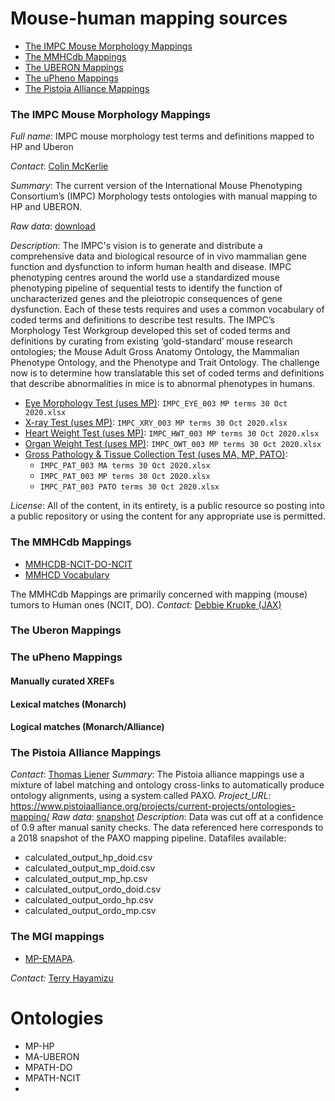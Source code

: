 # Mouse-human mapping sources

- [The IMPC Mouse Morphology Mappings](#the-impc-mouse-morphology-mappings)
- [The MMHCdb Mappings](#the-MMHCdb-mappings)
- [The UBERON Mappings](#the-uberon-mappings)
- [The uPheno Mappings](#the-upheno-mappings)
- [The Pistoia Alliance Mappings](#the-pistoia-alliance-mappings)

### The IMPC Mouse Morphology Mappings
_Full name_: IMPC mouse morphology test terms and definitions mapped to HP and Uberon

_Contact_: [Colin McKerlie](https://orcid.org/0000-0002-2232-0967)

_Summary_: The current version of the International Mouse Phenotyping Consortium’s (IMPC) Morphology tests ontologies with manual mapping to HP and UBERON.

_Raw data_: [download](impc)

_Description_: The IMPC's vision is to generate and distribute a comprehensive data and biological resource of in vivo mammalian gene function and dysfunction to inform human health and disease. IMPC phenotyping centres around the world use a standardized mouse phenotyping pipeline of sequential tests to identify the function of uncharacterized genes and the pleiotropic consequences of gene dysfunction. Each of these tests requires and uses a common vocabulary of coded terms and definitions to describe test results. The IMPC’s Morphology Test Workgroup developed this set of coded terms and definitions by curating from existing ‘gold-standard’ mouse research ontologies; the Mouse Adult Gross Anatomy Ontology, the Mammalian Phenotype Ontology, and the Phenotype and Trait Ontology. The challenge now is to determine how translatable this set of coded terms and definitions that describe abnormalities in mice is to abnormal phenotypes in humans.

- [Eye Morphology Test (uses MP)](https://www.mousephenotype.org/impress/ProcedureInfo?action=list&procID=924&pipeID=7): `IMPC_EYE_003 MP terms 30 Oct 2020.xlsx`
- [X-ray Test (uses MP)](https://www.mousephenotype.org/impress/ProcedureInfo?action=list&procID=556&pipeID=7): `IMPC_XRY_003 MP terms 30 Oct 2020.xlsx`
- [Heart Weight Test (uses MP)](https://www.mousephenotype.org/impress/ProcedureInfo?action=list&procID=601&pipeID=7): `IMPC_HWT_003 MP terms 30 Oct 2020.xlsx`
- [Organ Weight Test (uses MP)](https://www.mousephenotype.org/impress/ProcedureInfo?action=list&procID=939&pipeID=7): `IMPC_OWT_003 MP terms 30 Oct 2020.xlsx`
- [Gross Pathology & Tissue Collection Test (uses MA, MP, PATO)](https://www.mousephenotype.org/impress/ProcedureInfo?action=list&procID=775&pipeID=7):
   - `IMPC_PAT_003 MA terms 30 Oct 2020.xlsx`
   - `IMPC_PAT_003 MP terms 30 Oct 2020.xlsx`
   - `IMPC_PAT_003 PATO terms 30 Oct 2020.xlsx`

_License_: All of the content, in its entirety, is a public resource so posting into a public repository or using the content for any appropriate use is permitted.

### The MMHCdb Mappings
- [MMHCDB-NCIT-DO-NCIT](sources/mmhcdb/)
- [MMHCD Vocabulary](sources/mmhcdb/)

The MMHCdb Mappings are primarily concerned with mapping (mouse) tumors to Human ones (NCIT, DO).
_Contact:_ [Debbie Krupke (JAX)](https://www.jax.org/people/debbie-krupke)

### The Uberon Mappings

### The uPheno Mappings

#### Manually curated XREFs

#### Lexical matches (Monarch)

#### Logical matches (Monarch/Alliance)

### The Pistoia Alliance Mappings
_Contact_: [Thomas Liener](https://github.com/LLTommy)
_Summary_: The Pistoia alliance mappings use a mixture of label matching and ontology cross-links to automatically produce ontology alignments, using a system called PAXO.
_Project_URL_: https://www.pistoiaalliance.org/projects/current-projects/ontologies-mapping/
_Raw data_: [snapshot](pistoia)
_Description_: Data was cut off at a confidence of 0.9 after manual sanity checks. The data referenced here corresponds to a 2018 snapshot of the PAXO mapping pipeline. Datafiles available:
- calculated_output_hp_doid.csv
- calculated_output_mp_doid.csv
- calculated_output_mp_hp.csv
- calculated_output_ordo_doid.csv
- calculated_output_ordo_hp.csv
- calculated_output_ordo_mp.csv


### The MGI mappings
- [MP-EMAPA](http://www.informatics.jax.org/downloads/reports/MP_EMAPA.rpt). 

_Contact:_ [Terry Hayamizu](https://www.jax.org/research-and-faculty/research-labs/the-ringwald-lab#)

# Ontologies

- MP-HP
- MA-UBERON
- MPATH-DO
- MPATH-NCIT
- 
